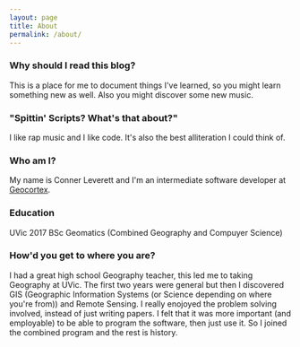 ```yaml
---
layout: page
title: About
permalink: /about/
---
```


### Why should I read this blog?

This is a place for me to document things I've learned, so you might learn something new as well. Also you might discover some new music.

### "Spittin' Scripts? What's that about?"

I like rap music and I like code. It's also the best alliteration I could think of.

### Who am I?

My name is Conner Leverett and I'm an intermediate software developer at [Geocortex](https://www.geocortex.com/).

### Education

UVic 2017 BSc Geomatics (Combined Geography and Compuyer Science)

### How'd you get to where you are?

I had a great high school Geography teacher, this led me to taking Geography at UVic. The first two years were general but then I discovered GIS (Geographic Information Systems (or Science depending on where you're from)) and Remote Sensing. I really enojoyed the problem solving involved, instead of just writing papers. I felt that it was more important (and employable) to be able to program the software, then just use it. So I joined the combined program and the rest is history.
